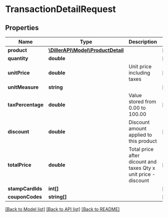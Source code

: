 # TransactionDetailRequest

## Properties
Name | Type | Description | Notes
------------ | ------------- | ------------- | -------------
**product** | [**\DillerAPI\Model\ProductDetail**](ProductDetail.md) |  | [optional] 
**quantity** | **double** |  | [optional] 
**unitPrice** | **double** | Unit price including taxes | [optional] 
**unitMeasure** | **string** |  | [optional] 
**taxPercentage** | **double** | Value stored from 0.00 to 100.00 | [optional] 
**discount** | **double** | Discount amount applied to this product | [optional] 
**totalPrice** | **double** | Total price after dicount and taxes  Qty x unit price - discount | [optional] 
**stampCardIds** | **int[]** |  | [optional] 
**couponCodes** | **string[]** |  | [optional] 

[[Back to Model list]](../../README.md#documentation-for-models) [[Back to API list]](../../README.md#documentation-for-api-endpoints) [[Back to README]](../../README.md)

